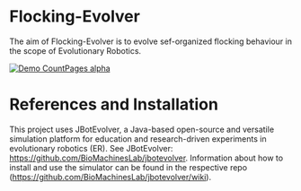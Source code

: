 # Flocking-Evolver

The aim of Flocking-Evolver is to evolve sef-organized flocking behaviour in the scope of Evolutionary Robotics. 

[![Demo CountPages alpha](https://j.gifs.com/p8gL7X.gif)](https://www.youtube.com/watch?v=ek1j272iAmc)

# References and Installation

This project uses JBotEvolver, a Java-based open-source and versatile simulation platform for education and research-driven experiments in evolutionary robotics (ER). See JBotEvolver: https://github.com/BioMachinesLab/jbotevolver. Information about how to install and use the simulator can be found in the respective repo (https://github.com/BioMachinesLab/jbotevolver/wiki).
